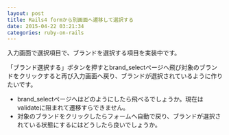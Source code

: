 ```yaml
---
layout: post
title: Rails4 formから別画面へ遷移して選択する
date: 2015-04-22 03:21:34
categories: ruby-on-rails
---
```

<!-- {% raw %} -->
<p>入力画面で選択項目で、ブランドを選択する項目を実装中です。</p>

<p>「ブランド選択する」ボタンを押すとbrand_selectページへ飛び対象のブランドをクリックすると再び入力画面へ戻り、ブランドが選択されているように作りたいです。</p>

<ul>
<li>brand_selectページへはどのようにしたら飛べるでしょうか。現在はvalidateに阻まれて遷移すらできません。</li>
<li>対象のブランドをクリックしたらフォームへ自動で戻り、ブランドが選択されている状態にするにはどうしたら良いでしょうか。</li>
</ul>
<!-- {% endraw %} -->
